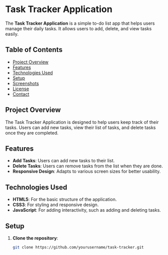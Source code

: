 # Task Tracker Application

The **Task Tracker Application** is a simple to-do list app that helps users manage their daily tasks. It allows users to add, delete, and view tasks easily.

## Table of Contents
- [Project Overview](#project-overview)
- [Features](#features)
- [Technologies Used](#technologies-used)
- [Setup](#setup)
- [Screenshots](#screenshots)
- [License](#license)
- [Contact](#contact)

## Project Overview

The Task Tracker Application is designed to help users keep track of their tasks. Users can add new tasks, view their list of tasks, and delete tasks once they are completed.

## Features

- **Add Tasks**: Users can add new tasks to their list.
- **Delete Tasks**: Users can remove tasks from the list when they are done.
- **Responsive Design**: Adapts to various screen sizes for better usability.

## Technologies Used

- **HTML5**: For the basic structure of the application.
- **CSS3**: For styling and responsive design.
- **JavaScript**: For adding interactivity, such as adding and deleting tasks.

## Setup

1. **Clone the repository**:
   ```bash
   git clone https://github.com/yourusername/task-tracker.git
